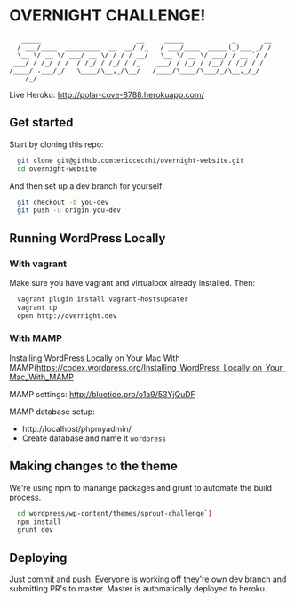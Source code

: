 # OVERNIGHT CHALLENGE!

```
   _____                        __     _____            _       __
  / ___/____  _________  __  __/ /_   / ___/____  _____(_)___ _/ /
  \__ \/ __ \/ ___/ __ \/ / / / __/   \__ \/ __ \/ ___/ / __ `/ / 
 ___/ / /_/ / /  / /_/ / /_/ / /_    ___/ / /_/ / /__/ / /_/ / /  
/____/ .___/_/   \____/\__,_/\__/   /____/\____/\___/_/\__,_/_/   
    /_/                                                                                                                 
```

Live Heroku: http://polar-cove-8788.herokuapp.com/

## Get started

Start by cloning this repo:

```bash
  git clone git@github.com:ericcecchi/overnight-website.git
  cd overnight-website
```

And then set up a dev branch for yourself:

```bash
  git checkout -b you-dev
  git push -u origin you-dev
```

## Running WordPress Locally

### With vagrant

Make sure you have vagrant and virtualbox already installed. Then:

```bash
  vagrant plugin install vagrant-hostsupdater
  vagrant up
  open http://overnight.dev
```

### With MAMP

Installing WordPress Locally on Your Mac With MAMP(https://codex.wordpress.org/Installing_WordPress_Locally_on_Your_Mac_With_MAMP

MAMP settings: http://bluetide.pro/o1a9/53YjQuDF

MAMP database setup:

* http://localhost/phpmyadmin/
* Create database and name it `wordpress`


## Making changes to the theme

We're using npm to manange packages and grunt to automate the build process.

```bash
  cd wordpress/wp-content/themes/sprout-challenge`)
  npm install
  grunt dev
```

## Deploying

Just commit and push. Everyone is working off they're own dev branch and submitting PR's to master. Master is automatically deployed to heroku.
